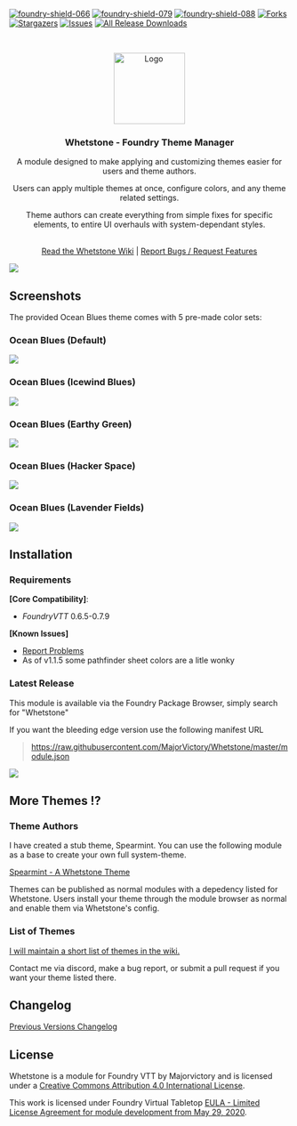 [![foundry-shield-066]][foundry-url]
[![foundry-shield-079]][foundry-url]
[![foundry-shield-088]][foundry-url]
[![Forks][forks-shield]][forks-url]
[![Stargazers][stars-shield]][stars-url]
[![Issues][issues-shield]][issues-url]
[![All Release Downloads](https://img.shields.io/github/downloads/MajorVictory/Whetstone/total.svg)]()

<br />
<p align="center">
  <a href="https://github.com/MajorVictory/Whetstone">
    <img src="images/Whetstone-thumb.png" alt="Logo" width="128" height="128">
  </a>
  <h3 align="center">Whetstone - Foundry Theme Manager</h3>
  <p align="center">
    A module designed to make applying and customizing themes easier for users and theme authors.
  </p>
  <p align="center">
    Users can apply multiple themes at once, configure colors, and any theme related settings.
  </p>
  <p align="center">
    Theme authors can create everything from simple fixes for specific elements, to entire UI overhauls with system-dependant styles.
  </p>
  <p align="center">
    <br />
    <a href="https://github.com/MajorVictory/Whetstone/wiki/Whetstone:-FoundryVTT-Theme-Manager">Read the Whetstone Wiki</a> | <a href="https://github.com/MajorVictory/Whetstone/issues">Report Bugs / Request Features</a>
  </p>
</p>

![](images/MainPreview-1.1.5.jpg)

## Screenshots 

The provided Ocean Blues theme comes with 5 pre-made color sets:

### Ocean Blues (Default)

![](images/OceanBlues-1.1.5.jpg)

### Ocean Blues (Icewind Blues)

![](images/IcewindBlues-1.1.5.jpg)

### Ocean Blues (Earthy Green)

![](images/EarthyGreen-1.1.5.jpg)

### Ocean Blues (Hacker Space)

![](images/HackerSpace-1.1.5.jpg)

### Ocean Blues (Lavender Fields)

![](images/LavenderFields-1.1.5.jpg)

## Installation

### Requirements

**[Core Compatibility]**:
 * *FoundryVTT* 0.6.5-0.7.9

**[Known Issues]**
 * [Report Problems](https://github.com/MajorVictory/Whetstone/issues)
 * As of v1.1.5 some pathfinder sheet colors are a litle wonky

### Latest Release

This module is available via the Foundry Package Browser, simply search for "Whetstone"

If you want the bleeding edge version use the following manifest URL

> https://raw.githubusercontent.com/MajorVictory/Whetstone/master/module.json

![](readme/Install-7-31-2020.png)

## More Themes !?

### Theme Authors

I have created a stub theme, Spearmint. You can use the following module as a base to create your own full system-theme.

[Spearmint - A Whetstone Theme](https://github.com/MajorVictory/Whetstone-Spearmint)

Themes can be published as normal modules with a depedency listed for Whetstone. Users install your theme through the module browser as normal and enable them via Whetstone's config.


### List of Themes

[I will maintain a short list of themes in the wiki.](https://github.com/MajorVictory/Whetstone/wiki/List-of-Themes#-list-of-whetstone-themes-)

Contact me via discord, make a bug report, or submit a pull request if you want your theme listed there.


## Changelog

[Previous Versions Changelog](CHANGELOG.md)

## License

Whetstone is a module for Foundry VTT by Majorvictory and is licensed under a [Creative Commons Attribution 4.0 International License](http://creativecommons.org/licenses/by/4.0/).

This work is licensed under Foundry Virtual Tabletop [EULA - Limited License Agreement for module development from May 29, 2020](https://foundryvtt.com/article/license/).

[foundry-shield-066]: https://img.shields.io/badge/Foundry-v0.6.6-informational
[foundry-shield-079]: https://img.shields.io/badge/Foundry-v0.7.9-informational
[foundry-shield-088]: https://img.shields.io/badge/Foundry-v0.8.8-informational
[foundry-url]: https://foundryvtt.com/
[forks-shield]: https://img.shields.io/github/forks/MajorVictory/Whetstone.svg?style=flat-square
[forks-url]: https://github.com/MajorVictory/Whetstone/network/members
[stars-shield]: https://img.shields.io/github/stars/MajorVictory/Whetstone.svg?style=flat-square
[stars-url]: https://github.com/MajorVictory/Whetstone/stargazers
[issues-shield]: https://img.shields.io/github/issues/MajorVictory/Whetstone.svg?style=flat-square
[issues-url]: https://github.com/MajorVictory/Whetstone/issues
